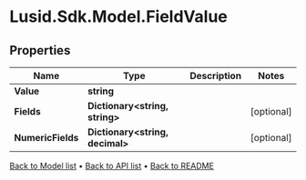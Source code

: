 # Lusid.Sdk.Model.FieldValue

## Properties

Name | Type | Description | Notes
------------ | ------------- | ------------- | -------------
**Value** | **string** |  | 
**Fields** | **Dictionary&lt;string, string&gt;** |  | [optional] 
**NumericFields** | **Dictionary&lt;string, decimal&gt;** |  | [optional] 

[Back to Model list](../README.md#documentation-for-models) &#8226; [Back to API list](../README.md#documentation-for-api-endpoints) &#8226; [Back to README](../README.md)

